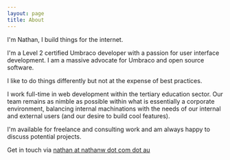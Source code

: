 ```yaml
---
layout: page
title: About
---
```


I'm Nathan, I build things for the internet.

I'm a Level 2 certified Umbraco developer with a passion for user interface development. I am a massive advocate for Umbraco and open source software. 

I like to do things differently but not at the expense of best practices. 

I work full-time in web development within the tertiary education sector. Our team remains as nimble as possible within what is essentially a corporate environment, balancing internal machinations with the needs of our internal and external users (and our desire to build cool features).

I'm available for freelance and consulting work and am always happy to discuss potential projects. 

Get in touch via [nathan at nathanw dot com dot au](mailto:nathan@nathanw.com.au)
